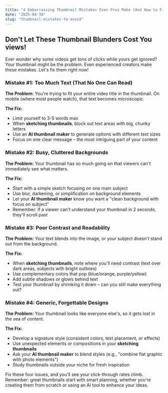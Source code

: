 ```yaml
---
title: "4 Embarrassing Thumbnail Mistakes Even Pros Make (And How to Fix Them)"
date: "2025-04-30"
slug: "thumbnail-mistakes-to-avoid"
---
```


## Don't Let These Thumbnail Blunders Cost You views!

Ever wonder why some videos get tons of clicks while yours get ignored? Your thumbnail might be the problem. Even experienced creators make these mistakes. Let's fix them right now!

### Mistake #1: Too Much Text (That No One Can Read)

**The Problem:** You're trying to fit your entire video title in the thumbnail. On mobile (where most people watch), that text becomes microscopic.

**The Fix:** 
- Limit yourself to 3-5 words max
- When **sketching thumbnails**, block out text areas with big, chunky letters
- Use an **AI thumbnail maker** to generate options with different text sizes
- Focus on one clear message – the most intriguing part of your content

### Mistake #2: Busy, Cluttered Backgrounds

**The Problem:** Your thumbnail has so much going on that viewers can't immediately see what matters.

**The Fix:**
- Start with a simple sketch focusing on one main subject
- Use blur, darkening, or simplification on background elements
- Let your **AI thumbnail maker** know you want a "clean background with focus on subject"
- Remember: if a viewer can't understand your thumbnail in 2 seconds, they'll scroll past

### Mistake #3: Poor Contrast and Readability

**The Problem:** Your text blends into the image, or your subject doesn't stand out from the background.

**The Fix:**
- When **sketching thumbnails**, note where you'll need contrast (text over dark areas, subjects with bright outlines)
- Use complementary colors that pop (blue/orange, purple/yellow)
- Add subtle shadows or glows behind text
- Test your thumbnail by shrinking it down – can you still make everything out?

### Mistake #4: Generic, Forgettable Designs

**The Problem:** Your thumbnail looks like everyone else's, so it gets lost in the sea of content.

**The Fix:**
- Develop a signature style (consistent colors, text placement, or effects)
- Use unexpected elements or compositions in your **sketching thumbnails** 
- Ask your **AI thumbnail maker** to blend styles (e.g., "combine flat graphic with photo elements")
- Study thumbnails outside your niche for fresh inspiration

Fix these four issues, and you'll see your click-through rates climb. Remember: great thumbnails start with smart planning, whether you're creating them from scratch or using an AI tool to enhance your ideas.